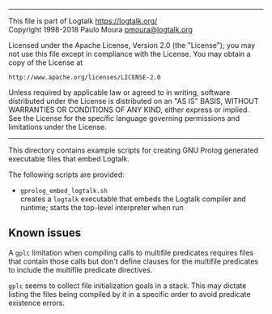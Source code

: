 ________________________________________________________________________

This file is part of Logtalk <https://logtalk.org/>  
Copyright 1998-2018 Paulo Moura <pmoura@logtalk.org>

Licensed under the Apache License, Version 2.0 (the "License");
you may not use this file except in compliance with the License.
You may obtain a copy of the License at

    http://www.apache.org/licenses/LICENSE-2.0

Unless required by applicable law or agreed to in writing, software
distributed under the License is distributed on an "AS IS" BASIS,
WITHOUT WARRANTIES OR CONDITIONS OF ANY KIND, either express or implied.
See the License for the specific language governing permissions and
limitations under the License.
________________________________________________________________________


This directory contains example scripts for creating GNU Prolog generated
executable files that embed Logtalk.

The following scripts are provided:

- `gprolog_embed_logtalk.sh`  
	creates a `logtalk` executable that embeds the Logtalk compiler and
	runtime; starts the top-level interpreter when run

Known issues
------------

A `gplc` limitation when compiling calls to multifile predicates requires
files that contain those calls but don't define clauses for the multifile
predicates to include the multifile predicate directives.

`gplc` seems to collect file initialization goals in a stack. This may
dictate listing the files being compiled by it in a specific order to
avoid predicate existence errors.
